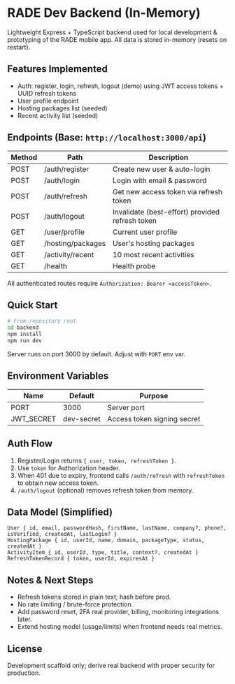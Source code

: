 # RADE Dev Backend (In-Memory)

Lightweight Express + TypeScript backend used for local development & prototyping of the RADE mobile app. All data is stored in-memory (resets on restart).

## Features Implemented
- Auth: register, login, refresh, logout (demo) using JWT access tokens + UUID refresh tokens
- User profile endpoint
- Hosting packages list (seeded)
- Recent activity list (seeded)

## Endpoints (Base: `http://localhost:3000/api`)
| Method | Path | Description |
|--------|------|-------------|
| POST | /auth/register | Create new user & auto-login |
| POST | /auth/login | Login with email & password |
| POST | /auth/refresh | Get new access token via refresh token |
| POST | /auth/logout | Invalidate (best-effort) provided refresh token |
| GET | /user/profile | Current user profile |
| GET | /hosting/packages | User's hosting packages |
| GET | /activity/recent | 10 most recent activities |
| GET | /health | Health probe |

All authenticated routes require `Authorization: Bearer <accessToken>`.

## Quick Start

```bash
# From repository root
cd backend
npm install
npm run dev
```

Server runs on port 3000 by default. Adjust with `PORT` env var.

## Environment Variables
| Name | Default | Purpose |
|------|---------|---------|
| PORT | 3000 | Server port |
| JWT_SECRET | dev-secret | Access token signing secret |

## Auth Flow
1. Register/Login returns `{ user, token, refreshToken }`.
2. Use `token` for Authorization header.
3. When 401 due to expiry, frontend calls `/auth/refresh` with `refreshToken` to obtain new access token.
4. `/auth/logout` (optional) removes refresh token from memory.

## Data Model (Simplified)
```
User { id, email, passwordHash, firstName, lastName, company?, phone?, isVerified, createdAt, lastLogin? }
HostingPackage { id, userId, name, domain, packageType, status, createdAt }
ActivityItem { id, userId, type, title, context?, createdAt }
RefreshTokenRecord { token, userId, expiresAt }
```

## Notes & Next Steps
- Refresh tokens stored in plain text; hash before prod.
- No rate limiting / brute-force protection.
- Add password reset, 2FA real provider, billing, monitoring integrations later.
- Extend hosting model (usage/limits) when frontend needs real metrics.

## License
Development scaffold only; derive real backend with proper security for production.
